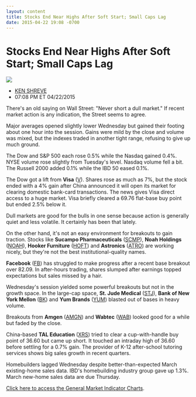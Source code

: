 ```yaml
---
layout: content
title: Stocks End Near Highs After Soft Start; Small Caps Lag
date: 2015-04-22 19:08 -0700
---
```



Stocks End Near Highs After Soft Start; Small Caps Lag
=======================================================


![](https://www.investors.com/wp-content/uploads/ibd-migrated-images/MPv_150423_635653117841200836.png)

* [KEN SHREVE](https://www.investors.com/author/shrevek/ "Posts by KEN SHREVE")
* 07:08 PM ET 04/22/2015





There's an old saying on Wall Street: "Never short a dull market." If recent market action is any indication, the Street seems to agree.


Major averages opened slightly lower Wednesday but gained their footing about one hour into the session. Gains were mild by the close and volume was mixed, but the indexes traded in another tight range, refusing to give up much ground.


The Dow and S&P 500 each rose 0.5% while the Nasdaq gained 0.4%. NYSE volume rose slightly from Tuesday's level. Nasdaq volume fell a bit. The Russell 2000 added 0.1% while the IBD 50 eased 0.1%.


The Dow got a lift from **Visa** ([V](https://research.investors.com/quote.aspx?symbol=V)). Shares rose as much as 7%, but the stock ended with a 4% gain after China announced it will open its market for clearing domestic bank-card transactions. The news gives Visa direct access to a huge market. Visa briefly cleared a 69.76 flat-base buy point but ended 2.5% below it.


Dull markets are good for the bulls in one sense because action is generally quiet and less volatile. It certainly has been that lately.


On the other hand, it's not an easy environment for breakouts to gain traction. Stocks like **Sucampo Pharmaceuticals** ([SCMP](https://research.investors.com/quote.aspx?symbol=SCMP)), **Noah Holdings** ([NOAH](https://research.investors.com/quote.aspx?symbol=NOAH)), **Hooker Furniture** ([HOFT](https://research.investors.com/quote.aspx?symbol=HOFT)) and **Astronics** ([ATRO](https://research.investors.com/quote.aspx?symbol=ATRO)) are working nicely, but they're not the best institutional-quality names.


**Facebook** ([FB](https://research.investors.com/quote.aspx?symbol=FB)) has struggled to make progress after a recent base breakout over 82.09. In after-hours trading, shares slumped after earnings topped expectations but sales missed by a hair.


Wednesday's session yielded some powerful breakouts but not in the growth space. In the large-cap space, **St. Jude Medical** ([STJ](https://research.investors.com/quote.aspx?symbol=STJ)), **Bank of New York Mellon** ([BK](https://research.investors.com/quote.aspx?symbol=BK)) and **Yum Brands** ([YUM](https://research.investors.com/quote.aspx?symbol=YUM)) blasted out of bases in heavy volume.


Breakouts from **Amgen** ([AMGN](https://research.investors.com/quote.aspx?symbol=AMGN)) and **Wabtec** ([WAB](https://research.investors.com/quote.aspx?symbol=WAB)) looked good for a while but faded by the close.


China-based **TAL Education** ([XRS](https://research.investors.com/quote.aspx?symbol=XRS)) tried to clear a cup-with-handle buy point of 36.60 but came up short. It touched an intraday high of 36.60 before settling for a 0.7% gain. The provider of K-12 after-school tutoring services shows big sales growth in recent quarters.


Homebuilders lagged Wednesday despite better-than-expected March existing-home sales data. IBD's homebuilding industry group gave up 1.3%. March new-home sales data are due Thursday.


[Click here to access the General Market Indicator Charts](https://www.investors.com/pdf/GMI_042315.pdf).




